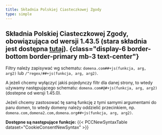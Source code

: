 ```yaml
---
title: Składnia Polskiej Ciasteczkowej Zgody
type: simple
---
```

## Składnia Polskiej Ciasteczkowej Zgody, obowiązująca od wersji 1.43.5 (stara składnia jest dostępna [tutaj](/PolishCookieConsent/old-syntax/)). {class="display-6 border-bottom border-primary mb-3 text-center"}

Filtry należy zapisywać wg schematu: `domena.com##+js(funkcja, arg, arg2)` lub `/^regex/##+js(funkcja, arg, arg2)`.

A jeżeli chcemy wyłączyć jakiś pojedynczy filtr dla danej strony, to wtedy używamy następującego schematu: `domena.com#@#+js(funkcja, arg, arg2)` (dostepne od wersji 1.45.0).

Jeżeli chcemy zastosować tę samą funkcję z tymi samymi argumentami do paru domen, to wtedy domeny należy oddzielić przecinkiem, np. `domena.com,domena2.com,domena.org##+js(funkcja, arg, arg2)`.

**Dostępne są następujące funkcje:**
{{< PCCNewSyntaxTable dataset="CookieConsentNewSyntax" >}}
